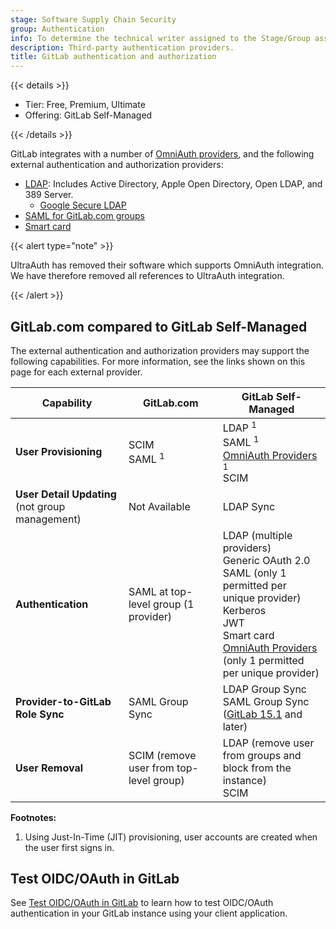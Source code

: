 ```yaml
---
stage: Software Supply Chain Security
group: Authentication
info: To determine the technical writer assigned to the Stage/Group associated with this page, see https://handbook.gitlab.com/handbook/product/ux/technical-writing/#assignments
description: Third-party authentication providers.
title: GitLab authentication and authorization
---
```


{{< details >}}

- Tier: Free, Premium, Ultimate
- Offering: GitLab Self-Managed

{{< /details >}}

GitLab integrates with a number of [OmniAuth providers](../../integration/omniauth.md#supported-providers),
and the following external authentication and authorization providers:

- [LDAP](ldap/_index.md): Includes Active Directory, Apple Open Directory, Open LDAP,
  and 389 Server.
  - [Google Secure LDAP](ldap/google_secure_ldap.md)
- [SAML for GitLab.com groups](../../user/group/saml_sso/_index.md)
- [Smart card](smartcard.md)

{{< alert type="note" >}}

UltraAuth has removed their software which supports OmniAuth integration. We have therefore removed all references to UltraAuth integration.

{{< /alert >}}

## GitLab.com compared to GitLab Self-Managed

The external authentication and authorization providers may support the following capabilities.
For more information, see the links shown on this page for each external provider.

| Capability                                      | GitLab.com                              | GitLab Self-Managed                       |
|-------------------------------------------------|-----------------------------------------|------------------------------------|
| **User Provisioning**                           | SCIM<br>SAML <sup>1</sup> | LDAP <sup>1</sup><br>SAML <sup>1</sup><br>[OmniAuth Providers](../../integration/omniauth.md#supported-providers) <sup>1</sup><br>SCIM  |
| **User Detail Updating** (not group management) | Not Available                           | LDAP Sync                          |
| **Authentication**                              | SAML at top-level group (1 provider)    | LDAP (multiple providers)<br>Generic OAuth 2.0<br>SAML (only 1 permitted per unique provider)<br>Kerberos<br>JWT<br>Smart card<br>[OmniAuth Providers](../../integration/omniauth.md#supported-providers) (only 1 permitted per unique provider) |
| **Provider-to-GitLab Role Sync**                | SAML Group Sync                         | LDAP Group Sync<br>SAML Group Sync ([GitLab 15.1](https://gitlab.com/gitlab-org/gitlab/-/issues/285150) and later) |
| **User Removal**                                | SCIM (remove user from top-level group) | LDAP (remove user from groups and block from the instance)<br>SCIM |

**Footnotes:**

1. Using Just-In-Time (JIT) provisioning, user accounts are created when the user first signs in.

## Test OIDC/OAuth in GitLab

See [Test OIDC/OAuth in GitLab](test_oidc_oauth.md) to learn how to test OIDC/OAuth authentication in your GitLab instance using your client application.
